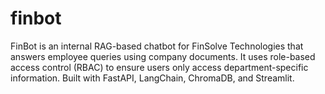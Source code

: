 # finbot
FinBot is an internal RAG-based chatbot for FinSolve Technologies that answers employee queries using company documents. It uses role-based access control (RBAC) to ensure users only access department-specific information. Built with FastAPI, LangChain, ChromaDB, and Streamlit.
